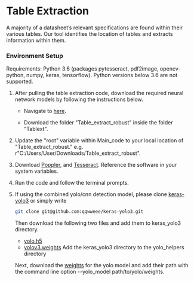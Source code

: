 # Table Extraction

A majority of a datasheet’s relevant specifications are found within their various tables. Our tool identifies the location of tables and extracts information within them.

### Environment Setup

Requirements: Python 3.6 (packages pytesseract, pdf2image, opencv-python, numpy, keras, tensorflow). Python versions below 3.6 are not supported.

1.  After pulling the table extraction code, download the required neural network models by following the instructions below.

    - Navigate to [here](https://umich.app.box.com/s/64pqr725gbz538q1htgb60x3alrxrkiy).

    - Download the folder "Table_extract_robust" inside the folder "Tablext".
  
2.  Update the "root" variable within Main_code to your local location of "Table_extract_robust." 
  e.g. r"C:/Users/User/Downloads/Table_extract_robust".
  
3. Download [Poppler](https://poppler.freedesktop.org/), and [Tesseract](https://tesseract-ocr.github.io/tessdoc/Home.html). Reference the software in your system variables.
      
4.  Run the code and follow the terminal prompts.

5. If using the combined yolo/cnn detection model, please clone [keras-yolo3](https://github.com/qqwweee/keras-yolo3) or simply write 
    ```bash
   git clone git@github.com:qqwweee/keras-yolo3.git
    ```
    Then download the following two files and add them to keras_yolo3 directory.
     - [yolo.h5](https://drive.google.com/file/d/1jo1KO_DW2ifGaaX_o4jOrbGV-g6bouQL/view?usp=sharing)
     - [yolov3.weights](https://drive.google.com/file/d/1DVVlHgmebYInJE7Gyj58fqWq-NVL8RsH/view?usp=sharing)
    Add the keras_yolo3 directory to the yolo_helpers directory

    Next, download the [weights](https://drive.google.com/file/d/11Gx_LFV3YlbU2ui7uLOiNqFJkujommzD/view?usp=sharing) for the yolo model and add their path with the command line option --yolo_model path/to/yolo/weights.
